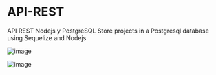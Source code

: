 # API-REST
API REST Nodejs y PostgreSQL
Store projects in a Postgresql database using Sequelize and Nodejs

![image](https://user-images.githubusercontent.com/81053948/123706966-3c7b4300-d826-11eb-86b3-e457a786bcec.png)


![image](https://user-images.githubusercontent.com/81053948/123707076-646aa680-d826-11eb-841a-8067c219c4a5.png)
